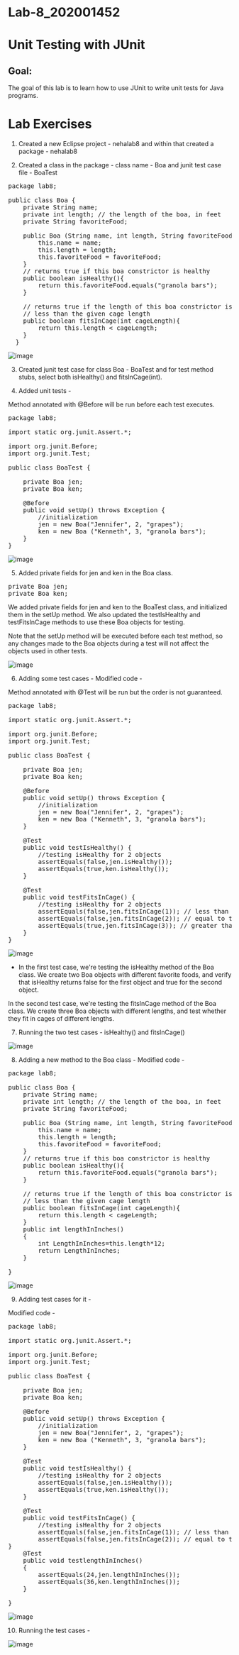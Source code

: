# Lab-8_202001452

# Unit Testing with JUnit

## Goal:
The goal of this lab is to learn how to use JUnit to write unit tests for Java programs.

# Lab Exercises

1. Created a new Eclipse project - nehalab8 and within that created a package - nehalab8

2. Created a class in the package - class name - Boa and junit test case file - BoaTest

<pre>
package lab8;

public class Boa {
	private String name;
	private int length; // the length of the boa, in feet
	private String favoriteFood;
	
	public Boa (String name, int length, String favoriteFood){
		this.name = name;
		this.length = length;
		this.favoriteFood = favoriteFood;
	}
	// returns true if this boa constrictor is healthy
	public boolean isHealthy(){
		return this.favoriteFood.equals("granola bars");
	}
	
	// returns true if the length of this boa constrictor is
	// less than the given cage length
	public boolean fitsInCage(int cageLength){
		return this.length < cageLength;
	}
  }
</pre>


![image](https://user-images.githubusercontent.com/123479469/233023817-b63fa106-04dc-421e-9471-cf67d75805d8.png)

3. Created junit test case for class Boa - BoaTest and for test method stubs, select both isHealthy() and fitsInCage(int).

4. Added unit tests - 

Method annotated with @Before will be run before each test executes.

<pre>
package lab8;

import static org.junit.Assert.*;

import org.junit.Before;
import org.junit.Test;

public class BoaTest {
	
	private Boa jen;
	private Boa ken;

	@Before
	public void setUp() throws Exception {
		//initialization
		jen = new Boa("Jennifer", 2, "grapes");
		ken = new Boa ("Kenneth", 3, "granola bars");
	}
}
</pre>

![image](https://user-images.githubusercontent.com/123479469/233039973-f0cb5ba9-235f-44ae-a5b1-dabd636ca229.png)

5. Added private fields for jen and ken in the Boa class.

<pre>
private Boa jen;
private Boa ken;
</pre>

We added private fields for jen and ken to the BoaTest class, and initialized them in the setUp method. We also updated the testIsHealthy and testFitsInCage methods to use these Boa objects for testing.

Note that the setUp method will be executed before each test method, so any changes made to the Boa objects during a test will not affect the objects used in other tests.

![image](https://user-images.githubusercontent.com/123479469/233040296-b6ab4813-e28d-43d8-858f-d107a7785059.png)


6. Adding some test cases -
Modified code -

Method annotated with @Test will be run but the order is not guaranteed.

<pre>
package lab8;

import static org.junit.Assert.*;

import org.junit.Before;
import org.junit.Test;

public class BoaTest {
	
	private Boa jen;
	private Boa ken;

	@Before
	public void setUp() throws Exception {
		//initialization
		jen = new Boa("Jennifer", 2, "grapes");
		ken = new Boa ("Kenneth", 3, "granola bars");
	}

	@Test 
	public void testIsHealthy() {
		//testing isHealthy for 2 objects
		assertEquals(false,jen.isHealthy());
		assertEquals(true,ken.isHealthy());
	}
	
	@Test 
	public void testFitsInCage() {
		//testing isHealthy for 2 objects		
		assertEquals(false,jen.fitsInCage(1)); // less than the size of cage
		assertEquals(false,jen.fitsInCage(2)); // equal to the size of cage		
		assertEquals(true,jen.fitsInCage(3)); // greater than the size of cage
	}
}
</pre>

![image](https://user-images.githubusercontent.com/123479469/233040296-b6ab4813-e28d-43d8-858f-d107a7785059.png)

* In the first test case, we're testing the isHealthy method of the Boa class. We create two Boa objects with different favorite foods, and verify that isHealthy returns false for the first object and true for the second object.

In the second test case, we're testing the fitsInCage method of the Boa class. We create three Boa objects with different lengths, and test whether they fit in cages of different lengths.

7. Running the two test cases - isHealthy() and fitsInCage()

![image](https://user-images.githubusercontent.com/123479469/233045674-f3b08225-68cb-4e05-ab03-85146b93059d.png)

8. Adding a new method to the Boa class -
Modified code -

<pre>
package lab8;

public class Boa {
	private String name;
	private int length; // the length of the boa, in feet
	private String favoriteFood;
	
	public Boa (String name, int length, String favoriteFood){
		this.name = name;
		this.length = length;
		this.favoriteFood = favoriteFood;
	}
	// returns true if this boa constrictor is healthy
	public boolean isHealthy(){
		return this.favoriteFood.equals("granola bars");
	}
	
	// returns true if the length of this boa constrictor is
	// less than the given cage length
	public boolean fitsInCage(int cageLength){
		return this.length < cageLength;
	}
	public int lengthInInches()
	{
		int LengthInInches=this.length*12;
		return LengthInInches;
	}
	
}
</pre>

![image](https://user-images.githubusercontent.com/123479469/233040406-71c26cb7-3ab5-43cf-9e1a-ad387546ba99.png)

9. Adding test cases for it -

Modified code -

<pre>
package lab8;

import static org.junit.Assert.*;

import org.junit.Before;
import org.junit.Test;

public class BoaTest {
	
	private Boa jen;
	private Boa ken;

	@Before
	public void setUp() throws Exception {
		//initialization
		jen = new Boa("Jennifer", 2, "grapes");
		ken = new Boa ("Kenneth", 3, "granola bars");
	}

	@Test 
	public void testIsHealthy() {
		//testing isHealthy for 2 objects
		assertEquals(false,jen.isHealthy());
		assertEquals(true,ken.isHealthy());
	}
	
	@Test 
	public void testFitsInCage() {
		//testing isHealthy for 2 objects		
		assertEquals(false,jen.fitsInCage(1)); // less than the size of cage
		assertEquals(false,jen.fitsInCage(2)); // equal to the size of cage		assertEquals(true,jen.fitsInCage(3)); // greater than the size of cage
}
	@Test
	public void testlengthInInches()
	{
		assertEquals(24,jen.lengthInInches());
		assertEquals(36,ken.lengthInInches());
	}

}
</pre>

![image](https://user-images.githubusercontent.com/123479469/233046370-8e21ff51-4dda-4d3f-a5a3-77d68b2858fe.png)

10. Running the test cases - 

![image](https://user-images.githubusercontent.com/123479469/233044795-45429853-55d9-4234-9e8a-6f7623657a00.png)

